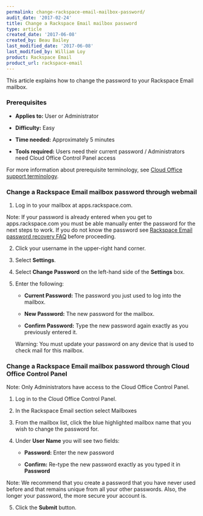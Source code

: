 ```yaml
---
permalink: change-rackspace-email-mailbox-password/
audit_date: '2017-02-24'
title: Change a Rackspace Email mailbox password
type: article
created_date: '2017-06-08'
created_by: Beau Bailey
last_modified_date: '2017-06-08'
last_modified_by: William Loy
product: Rackspace Email
product_url: rackspace-email
---
```


This article explains how to change the password to your Rackspace Email mailbox.

### Prerequisites

- **Applies to:** User or Administrator 

- **Difficulty:** Easy

- **Time needed:** Approximately 5 minutes

- **Tools required:**  Users need their current password /  Administrators need Cloud Office Control Panel access

For more information about prerequisite terminology, see [Cloud Office support terminology](/how-to/cloud-office-support-terminology).


### Change a Rackspace Email mailbox password through webmail

1. Log in to your mailbox at apps.rackspace.com.

Note: If your password is already entered when you get to apps.rackspace.com you must be able manually enter the password for the next steps to work.
If you do not know the password see [Rackspace Email password recovery FAQ](/how-to/rackspace-email-password-recovery-faq/) before proceeding.

2. Click your username in the upper-right hand corner.

3. Select **Settings**.

<!--add screen shot file RSEchangepasswordSC1.png-->

4. Select **Change Password** on the left-hand side of the **Settings** box.

<!--add screen shot file RSEchangepasswordSC2.png-->

5. Enter the following:

    - **Current Password:** The password you just used to log into the mailbox.

    - **New Password:** The new password for the mailbox.

    - **Confirm Password:** Type the new password again exactly as you previously entered it.

    Warning: You must update your password on any device that is used to check mail for this mailbox.

### Change a Rackspace Email mailbox password through Cloud Office Control Panel

Note: Only Administrators have access to the Cloud Office Control Panel.

1. Log in to the Cloud Office Control Panel.

2. In the Rackspace Email section select Mailboxes

<!--add screen shot file RSEpasswordresetCPSC1.png-->

3. From the mailbox list, click the blue highlighted mailbox name that you wish to change the password for.

<!--add screen shot file RSEpasswordresetCPSC2.png-->

4. Under **User Name** you will see two fields:

      - **Password:** Enter the new password

      - **Confirm:** Re-type the new password exactly as you typed it in **Password**

Note: We recommend that you create a password that you have never used before and that remains unique from all your other passwords. Also, the longer your password, the more secure your account is.

5. Click the **Submit** button.

<!--add screen shot file RSEpasswordresetCPSC3.png-->
